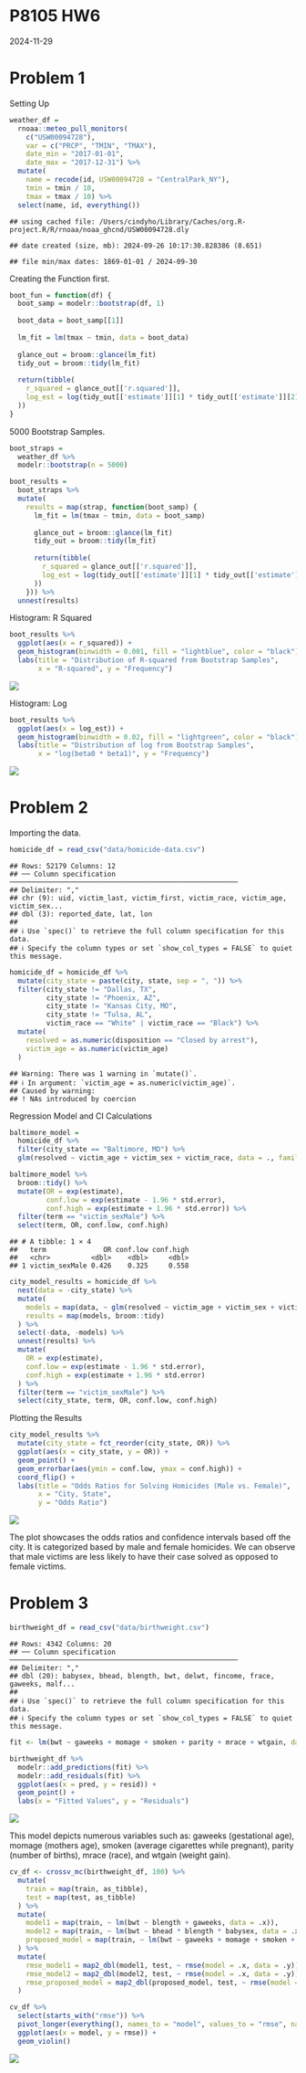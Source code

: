 P8105 HW6
================
2024-11-29

# Problem 1

Setting Up

``` r
weather_df = 
  rnoaa::meteo_pull_monitors(
    c("USW00094728"),
    var = c("PRCP", "TMIN", "TMAX"), 
    date_min = "2017-01-01",
    date_max = "2017-12-31") %>%
  mutate(
    name = recode(id, USW00094728 = "CentralPark_NY"),
    tmin = tmin / 10,
    tmax = tmax / 10) %>%
  select(name, id, everything())
```

    ## using cached file: /Users/cindyho/Library/Caches/org.R-project.R/R/rnoaa/noaa_ghcnd/USW00094728.dly

    ## date created (size, mb): 2024-09-26 10:17:30.828386 (8.651)

    ## file min/max dates: 1869-01-01 / 2024-09-30

Creating the Function first.

``` r
boot_fun = function(df) {
  boot_samp = modelr::bootstrap(df, 1)
  
  boot_data = boot_samp[[1]]
  
  lm_fit = lm(tmax ~ tmin, data = boot_data)
  
  glance_out = broom::glance(lm_fit)
  tidy_out = broom::tidy(lm_fit)
  
  return(tibble(
    r_squared = glance_out[['r.squared']], 
    log_est = log(tidy_out[['estimate']][1] * tidy_out[['estimate']][2])  
  ))
}
```

5000 Bootstrap Samples.

``` r
boot_straps = 
  weather_df %>%
  modelr::bootstrap(n = 5000)
```

``` r
boot_results = 
  boot_straps %>% 
  mutate(
    results = map(strap, function(boot_samp) {
      lm_fit = lm(tmax ~ tmin, data = boot_samp)
      
      glance_out = broom::glance(lm_fit)
      tidy_out = broom::tidy(lm_fit)
      
      return(tibble(
        r_squared = glance_out[['r.squared']], 
        log_est = log(tidy_out[['estimate']][1] * tidy_out[['estimate']][2])  
      ))
    })) %>% 
  unnest(results) 
```

Histogram: R Squared

``` r
boot_results %>%
  ggplot(aes(x = r_squared)) +
  geom_histogram(binwidth = 0.001, fill = "lightblue", color = "black") +
  labs(title = "Distribution of R-squared from Bootstrap Samples",
       x = "R-squared", y = "Frequency")
```

![](p8105_hw6_cjh2248_files/figure-gfm/unnamed-chunk-5-1.png)<!-- -->

Histogram: Log

``` r
boot_results %>%
  ggplot(aes(x = log_est)) +
  geom_histogram(binwidth = 0.02, fill = "lightgreen", color = "black") +
  labs(title = "Distribution of log from Bootstrap Samples",
       x = "log(beta0 * beta1)", y = "Frequency")
```

![](p8105_hw6_cjh2248_files/figure-gfm/unnamed-chunk-6-1.png)<!-- -->

# Problem 2

Importing the data.

``` r
homicide_df = read_csv("data/homicide-data.csv")
```

    ## Rows: 52179 Columns: 12
    ## ── Column specification ────────────────────────────────────────────────────────
    ## Delimiter: ","
    ## chr (9): uid, victim_last, victim_first, victim_race, victim_age, victim_sex...
    ## dbl (3): reported_date, lat, lon
    ## 
    ## ℹ Use `spec()` to retrieve the full column specification for this data.
    ## ℹ Specify the column types or set `show_col_types = FALSE` to quiet this message.

``` r
homicide_df = homicide_df %>%
  mutate(city_state = paste(city, state, sep = ", ")) %>% 
  filter(city_state != "Dallas, TX",
         city_state != "Phoenix, AZ",
         city_state != "Kansas City, MO",
         city_state != "Tulsa, AL",
         victim_race == "White" | victim_race == "Black") %>% 
  mutate(
    resolved = as.numeric(disposition == "Closed by arrest"),
    victim_age = as.numeric(victim_age)
  ) 
```

    ## Warning: There was 1 warning in `mutate()`.
    ## ℹ In argument: `victim_age = as.numeric(victim_age)`.
    ## Caused by warning:
    ## ! NAs introduced by coercion

Regression Model and CI Calculations

``` r
baltimore_model = 
  homicide_df %>% 
  filter(city_state == "Baltimore, MD") %>% 
  glm(resolved ~ victim_age + victim_sex + victim_race, data = ., family = binomial())

baltimore_model %>% 
  broom::tidy() %>% 
  mutate(OR = exp(estimate),  
         conf.low = exp(estimate - 1.96 * std.error), 
         conf.high = exp(estimate + 1.96 * std.error)) %>%  
  filter(term == "victim_sexMale") %>%  
  select(term, OR, conf.low, conf.high) 
```

    ## # A tibble: 1 × 4
    ##   term              OR conf.low conf.high
    ##   <chr>          <dbl>    <dbl>     <dbl>
    ## 1 victim_sexMale 0.426    0.325     0.558

``` r
city_model_results = homicide_df %>% 
  nest(data = -city_state) %>%  
  mutate(
    models = map(data, ~ glm(resolved ~ victim_age + victim_sex + victim_race, data = .x, family = binomial())),  
    results = map(models, broom::tidy)  
  ) %>% 
  select(-data, -models) %>%  
  unnest(results) %>% 
  mutate(
    OR = exp(estimate), 
    conf.low = exp(estimate - 1.96 * std.error),  
    conf.high = exp(estimate + 1.96 * std.error) 
  ) %>% 
  filter(term == "victim_sexMale") %>%  
  select(city_state, term, OR, conf.low, conf.high)  
```

Plotting the Results

``` r
city_model_results %>% 
  mutate(city_state = fct_reorder(city_state, OR)) %>% 
  ggplot(aes(x = city_state, y = OR)) +
  geom_point() +
  geom_errorbar(aes(ymin = conf.low, ymax = conf.high)) +
  coord_flip() +
  labs(title = "Odds Ratios for Solving Homicides (Male vs. Female)", 
       x = "City, State", 
       y = "Odds Ratio")
```

![](p8105_hw6_cjh2248_files/figure-gfm/unnamed-chunk-10-1.png)<!-- -->

The plot showcases the odds ratios and confidence intervals based off
the city. It is categorized based by male and female homicides. We can
observe that male victims are less likely to have their case solved as
opposed to female victims.

# Problem 3

``` r
birthweight_df = read_csv("data/birthweight.csv")
```

    ## Rows: 4342 Columns: 20
    ## ── Column specification ────────────────────────────────────────────────────────
    ## Delimiter: ","
    ## dbl (20): babysex, bhead, blength, bwt, delwt, fincome, frace, gaweeks, malf...
    ## 
    ## ℹ Use `spec()` to retrieve the full column specification for this data.
    ## ℹ Specify the column types or set `show_col_types = FALSE` to quiet this message.

``` r
fit <- lm(bwt ~ gaweeks + momage + smoken + parity + mrace + wtgain, data = birthweight_df)

birthweight_df %>% 
  modelr::add_predictions(fit) %>% 
  modelr::add_residuals(fit) %>% 
  ggplot(aes(x = pred, y = resid)) +
  geom_point() +
  labs(x = "Fitted Values", y = "Residuals")
```

![](p8105_hw6_cjh2248_files/figure-gfm/unnamed-chunk-11-1.png)<!-- -->

This model depicts numerous variables such as: gaweeks (gestational
age), momage (mothers age), smoken (average cigarettes while pregnant),
parity (number of births), mrace (race), and wtgain (weight gain).

``` r
cv_df <- crossv_mc(birthweight_df, 100) %>%  
  mutate(
    train = map(train, as_tibble),
    test = map(test, as_tibble)
  ) %>% 
  mutate(
    model1 = map(train, ~ lm(bwt ~ blength + gaweeks, data = .x)),
    model2 = map(train, ~ lm(bwt ~ bhead * blength * babysex, data = .x)),
    proposed_model = map(train, ~ lm(bwt ~ gaweeks + momage + smoken + parity + mrace + wtgain, data = .x))
  ) %>% 
  mutate(
    rmse_model1 = map2_dbl(model1, test, ~ rmse(model = .x, data = .y)),
    rmse_model2 = map2_dbl(model2, test, ~ rmse(model = .x, data = .y)),
    rmse_proposed_model = map2_dbl(proposed_model, test, ~ rmse(model = .x, data = .y))
  )
```

``` r
cv_df %>% 
  select(starts_with("rmse")) %>% 
  pivot_longer(everything(), names_to = "model", values_to = "rmse", names_prefix = "rmse_") %>% 
  ggplot(aes(x = model, y = rmse)) +
  geom_violin()
```

![](p8105_hw6_cjh2248_files/figure-gfm/unnamed-chunk-13-1.png)<!-- -->
